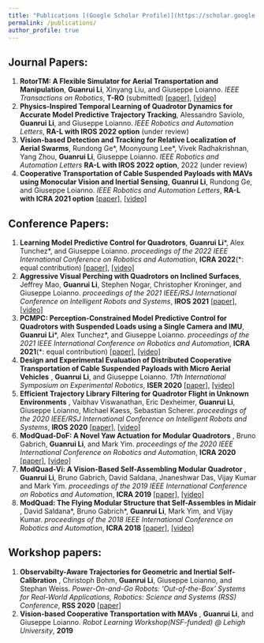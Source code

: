 ```yaml
---
title: "Publications [(Google Scholar Profile)](https://scholar.google.com/citations?hl=en&authuser=1&user=v_bUoRAAAAAJ)"
permalink: /publications/
author_profile: true
---
```

## Journal Papers:
1. <b>RotorTM: A Flexible Simulator for Aerial Transportation and Manipulation</b>, <b>Guanrui Li</b>, Xinyang Liu, and Giuseppe Loianno. <i>IEEE Transactions on Robotics</i>, <b>T-RO</b> (submitted) [\[paper\]](https://arxiv.org/abs/2205.05140), [\[video\]](https://www.youtube.com/watch?v=C4wYwiq6zGU)
2. <b>Physics-Inspired Temporal Learning of Quadrotor Dynamics for Accurate Model Predictive Trajectory Tracking</b>, Alessandro Saviolo, <b>Guanrui Li</b>, and Giuseppe Loianno. <i>IEEE Robotics and Automation Letters</i>, <b>RA-L with IROS 2022 option</b> (under review) 
3. <b>Vision-based Detection and Tracking for Relative Localization of Aerial Swarms</b>, Rundong Ge*, Moonyoung Lee*, Vivek Radhakrishnan, Yang Zhou, <b>Guanrui Li</b>, Giuseppe Loianno. <i>IEEE Robotics and Automation Letters</i> <b>RA-L with IROS 2022 option</b>, 2022 (under review)
4. <b>Cooperative Transportation of Cable Suspended Payloads with MAVs using Monocular Vision and Inertial Sensing</b>, <b>Guanrui Li</b>, Rundong Ge, and Giuseppe Loianno. <i>IEEE Robotics and Automation Letters</i>, <b>RA-L with ICRA 2021 option</b> [\[paper\]](https://ieeexplore.ieee.org/abstract/document/9376103), [\[video\]](https://www.youtube.com/watch?v=d3daJLpZOaM)
<!--- 2.  --->

## Conference Papers:

1. <b>Learning  Model  Predictive  Control  for  Quadrotors</b>, <b>Guanrui Li</b>\*, Alex Tunchez\*, and Giuseppe Loianno. <i>proceedings of the 2022 IEEE International Conference on Robotics and Automation</i>, <b>ICRA 2022</b>(\*: equal contribution) 
[\[paper\]](https://arxiv.org/pdf/2202.07716.pdf), [\[video\]](https://www.youtube.com/watch?v=-5cIsIM5G7M) 
2. <b>Aggressive  Visual  Perching  with  Quadrotors  on  Inclined  Surfaces</b>, Jeffrey Mao, <b>Guanrui Li</b>, Stephen Nogar, Christopher Kroninger, and Giuseppe Loianno. <i>proceedings of the 2021 IEEE/RSJ International Conference on Intelligent Robots and Systems</i>, <b>IROS 2021</b> [\[paper\]](https://arxiv.org/pdf/2107.11171.pdf), [\[video\]](https://www.youtube.com/watch?v=qmS9cCNC1Bs)
3. <b>PCMPC:  Perception-Constrained  Model  Predictive  Control  for Quadrotors  with  Suspended  Loads  using  a  Single  Camera  and  IMU</b>, <b>Guanrui Li</b>\*, Alex Tunchez\*, and Giuseppe Loianno. <i>proceedings of the 2021 IEEE International Conference on Robotics and Automation</i>, <b>ICRA 2021</b>(\*: equal contribution) [\[paper\]](https://arxiv.org/abs/2107.10888), [\[video\]](https://www.youtube.com/watch?v=BBWt1xG7Rrw)
4. <b>Design and Experimental Evaluation of Distributed Cooperative Transportation of Cable Suspended Payloads with Micro Aerial Vehicles</b> , <b>Guanrui Li</b>, and Giuseppe Loianno. <i>17th International Symposium on Experimental Robotics</i>, <b>ISER 2020</b> [\[paper\]](https://link.springer.com/chapter/10.1007/978-3-030-71151-1_3), [\[video\]](https://www.youtube.com/watch?v=TBbRBz64Ln8)
5. <b>Efficient Trajectory Library Filtering for Quadrotor Flight in Unknown Environments</b> , Vaibhav Viswanathan, Eric Dexheimer, <b>Guanrui Li</b>, Giuseppe Loianno, Michael Kaess, Sebastian Scherer. <i>proceedings of the 2020 IEEE/RSJ International Conference on Intelligent Robots and Systems</i>, <b>IROS 2020</b> [\[paper\]](https://ieeexplore.ieee.org/document/9341273), [\[video\]](https://www.youtube.com/watch?v=y_lVtT8lJMk)
6. <b>ModQuad-DoF: A Novel Yaw Actuation for Modular Quadrotors</b> , Bruno Gabrich, <b>Guanrui Li</b>, and Mark Yim. <i>proceedings of the 2020 IEEE International Conference on Robotics and Automation</i>, <b>ICRA 2020</b> [\[paper\]](https://ieeexplore.ieee.org/document/9196735), [\[video\]](https://www.youtube.com/watch?v=3Vs51QAlnnk)
7. <b>ModQuad-Vi: A Vision-Based Self-Assembling Modular Quadrotor</b> , <b>Guanrui Li</b>, Bruno Gabrich, David Saldana, Jnaneshwar Das, Vijay Kumar and Mark Yim. <i>proceedings of the 2019 IEEE International Conference on Robotics and Automation</i>, <b>ICRA 2019</b> [\[paper\]](http://ieeexplore.ieee.org/document/8794056), [\[video\]](https://www.youtube.com/watch?v=xDtqh2jkdtE)
8. <b>ModQuad: The Flying Modular Structure that Self-Assembles in Midair</b> , David Saldana\*, Bruno Gabrich\*, <b>Guanrui Li</b>, Mark Yim, and Vijay Kumar. <i>proceedings of the 2018 IEEE International Conference on Robotics and Automation</i>, <b>ICRA 2018</b> [\[paper\]](https://ieeexplore.ieee.org/document/8461014), [\[video\]](https://www.youtube.com/watch?v=25zKLyOCA3A)

## Workshop papers:
1. <b>Observabilty-Aware Trajectories for Geometric and Inertial Self-Calibration</b> , Christoph Bohm, <b>Guanrui Li</b>, Giuseppe Loianno, and Stephan Weiss. <i>Power-On-and-Go Robots: ‘Out-of-the-Box’ Systems for Real-World Applications, Robotics: Science and Systems (RSS) Conference</i>, <b>RSS 2020</b> [\[paper\]](https://www.aau.at/wp-content/uploads/2020/11/Observabilty-Aware-Trajectories-for-Geometric-and-Inertial-Self-Calibration.pdf)
2. <b>Vision-based Cooperative Transportation with MAVs</b> , <b>Guanrui Li</b>, and Giuseppe Loianno. <i>Robot Learning Workshop(NSF-funded) @ Lehigh University</i>, <b>2019</b>
